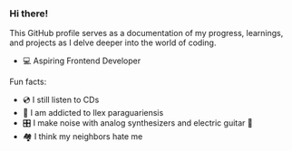 ### Hi there!

This GitHub profile serves as a documentation of my progress, learnings, and projects as I delve deeper into the world of coding.

- 💻 Aspiring Frontend Developer
  
Fun facts:
- 💿 I still listen to CDs
- 🧉 I am addicted to Ilex paraguariensis
- 🎛 I make noise with analog synthesizers and electric guitar 🎸
- 🏘️ I think my neighbors hate me



<!--
**TomaszKaczmarczyk1991/TomaszKaczmarczyk1991** is a ✨ _special_ ✨ repository because its `README.md` (this file) appears on your GitHub profile.

Here are some ideas to get you started:

- 🔭 I’m currently working on ...
- 🌱 I’m currently learning ...
- 👯 I’m looking to collaborate on ...
- 🤔 I’m looking for help with ...
- 💬 Ask me about ...
- 📫 How to reach me: ...
- 😄 Pronouns: ...
- ⚡ Fun fact: ...
-->
